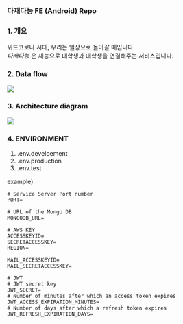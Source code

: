 ### 다재다능 FE (Android) Repo ###


### 1. 개요

위드코로나 시대, 우리는 일상으로 돌아갈 때입니다.<br>
_다재다능_ 은 재능으로 대학생과 대학생을 연결해주는 서비스입니다.

### 2. Data flow 

<img src="https://cdn.discordapp.com/attachments/893402371684728895/914389655749812224/cif00001.png">


### 3. Architecture diagram

<img src="https://cdn.discordapp.com/attachments/893402371684728895/914389385049432115/cif00001.png">

### 4. ENVIRONMENT

1. .env.develoement
2. .env.production
3. .env.test

example)
```
# Service Server Port number
PORT=

# URL of the Mongo DB
MONGODB_URL=

# AWS KEY
ACCESSKEYID=
SECRETACCESSKEY=
REGION=

MAIL_ACCESSKEYID=
MAIL_SECRETACCESSKEY=

# JWT
# JWT secret key
JWT_SECRET=
# Number of minutes after which an access token expires
JWT_ACCESS_EXPIRATION_MINUTES=
# Number of days after which a refresh token expires
JWT_REFRESH_EXPIRATION_DAYS=
```
